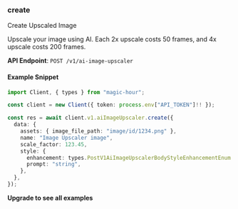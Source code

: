 
### create <a name="create"></a>
Create Upscaled Image

Upscale your image using AI. Each 2x upscale costs 50 frames, and 4x upscale costs 200 frames.

**API Endpoint**: `POST /v1/ai-image-upscaler`

#### Example Snippet

```typescript
import Client, { types } from "magic-hour";

const client = new Client({ token: process.env["API_TOKEN"]!! });

const res = await client.v1.aiImageUpscaler.create({
  data: {
    assets: { image_file_path: "image/id/1234.png" },
    name: "Image Upscaler image",
    scale_factor: 123.45,
    style: {
      enhancement: types.PostV1AiImageUpscalerBodyStyleEnhancementEnum.Balanced,
      prompt: "string",
    },
  },
});
```

**Upgrade to see all examples**
